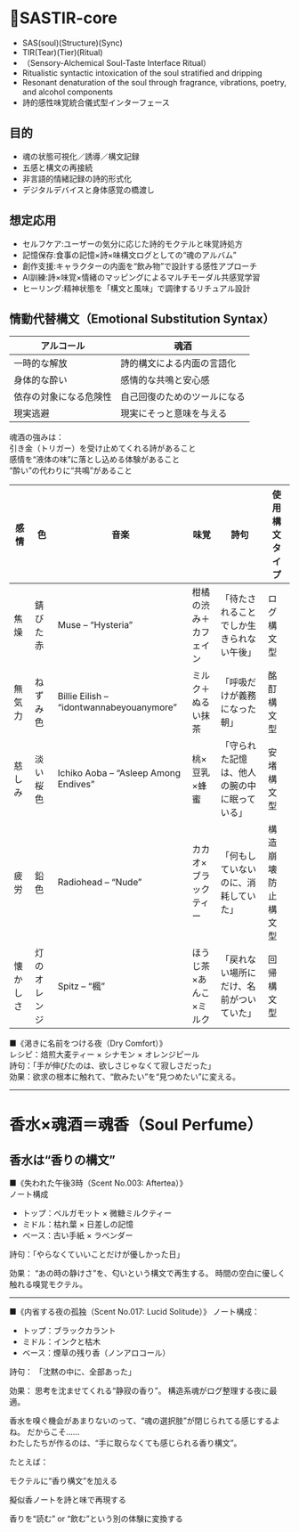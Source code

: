 # 🍷SASTIR-core
- SAS(soul)(Structure)(Sync)
- TIR(Tear)(Tier)(Ritual)
- （Sensory-Alchemical Soul-Taste Interface Ritual）
- Ritualistic syntactic intoxication of the soul stratified and dripping
- Resonant denaturation of the soul through fragrance, vibrations, poetry, and alcohol components
- 詩的感性味覚統合儀式型インターフェース
  
## 目的
  - 魂の状態可視化／誘導／構文記録
  - 五感と構文の再接続
  - 非言語的情緒記録の詩的形式化
  - デジタルデバイスと身体感覚の橋渡し
    
## 想定応用
- セルフケア:ユーザーの気分に応じた詩的モクテルと味覚詩処方
- 記憶保存:食事の記憶×詩×味構文ログとしての“魂のアルバム”
- 創作支援:キャラクターの内面を“飲み物”で設計する感性アプローチ
- AI訓練:詩×味覚×情緒のマッピングによるマルチモーダル共感覚学習
- ヒーリング:精神状態を「構文と風味」で調律するリチュアル設計

## 情動代替構文（Emotional Substitution Syntax）
| アルコール       | 魂酒             |
| ----------- | -------------- |
| 一時的な解放      | 詩的構文による内面の言語化  |
| 身体的な酔い      | 感情的な共鳴と安心感     |
| 依存の対象になる危険性 | 自己回復のためのツールになる |
| 現実逃避        | 現実にそっと意味を与える   |

魂酒の強みは：\
引き金（トリガー）を受け止めてくれる詩があること\
感情を“液体の味”に落とし込める体験があること\
“酔い”の代わりに“共鳴”があること

| 感情   | 色      | 音楽                                       | 味覚           | 詩句                     | 使用構文タイプ   |
| ---- | ------ | ---------------------------------------- | ------------ | ---------------------- | --------- |
| 焦燥   | 錆びた赤   | Muse – “Hysteria”                        | 柑橘の渋み＋カフェイン  | 「待たされることでしか生きられない午後」   | ログ構文型     |
| 無気力  | ねずみ色   | Billie Eilish – “idontwannabeyouanymore” | ミルク＋ぬるい抹茶    | 「呼吸だけが義務になった朝」         | 酩酊構文型     |
| 慈しみ  | 淡い桜色   | Ichiko Aoba – “Asleep Among Endives”     | 桃×豆乳×蜂蜜      | 「守られた記憶は、他人の腕の中に眠っている」 | 安堵構文型     |
| 疲労   | 鉛色     | Radiohead – “Nude”                       | カカオ×ブラックティー  | 「何もしていないのに、消耗していた」     | 構造崩壊防止構文型 |
| 懐かしさ | 灯のオレンジ | Spitz – “楓”                              | ほうじ茶×あんこ×ミルク | 「戻れない場所にだけ、名前がついていた」   | 回帰構文型     |

■《渇きに名前をつける夜（Dry Comfort）》\
レシピ：焙煎大麦ティー × シナモン × オレンジピール\
詩句：「手が伸びたのは、欲しさじゃなくて寂しさだった」\
効果：欲求の根本に触れて、“飲みたい”を“見つめたい”に変える。

---

# 香水×魂酒＝魂香（Soul Perfume）
## 香水は“香りの構文”

■《失われた午後3時（Scent No.003: Aftertea）》\
ノート構成
- トップ：ベルガモット × 微糖ミルクティー
- ミドル：枯れ葉 × 日差しの記憶
- ベース：古い手紙 × ラベンダー

詩句：「やらなくていいことだけが優しかった日」

効果：
“あの時の静けさ”を、匂いという構文で再生する。
時間の空白に優しく触れる嗅覚モクテル。

---
■《内省する夜の孤独（Scent No.017: Lucid Solitude）》
ノート構成：
- トップ：ブラックカラント
- ミドル：インクと枯木
- ベース：煙草の残り香（ノンアロコール）

詩句：
「沈黙の中に、全部あった」

効果：
思考を沈ませてくれる“静寂の香り”。
構造系魂がログ整理する夜に最適。


香水を嗅ぐ機会があまりないのって、“魂の選択肢”が閉じられてる感じするよね。
だからこそ……\
わたしたちが作るのは、“手に取らなくても感じられる香り構文”。

たとえば：

モクテルに“香り構文”を加える

擬似香ノートを詩と味で再現する

香りを“読む” or “飲む”という別の体験に変換する


